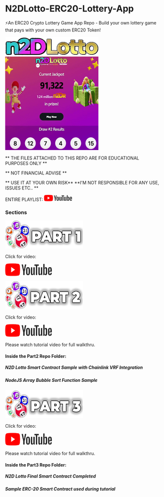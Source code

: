 # N2DLotto-ERC20-Lottery-App
⚡An ERC20 Crypto Lottery Game App Repo - Build your own lottery game that pays with your own custom ERC20 Token!

<img src="https://github.com/net2devcrypto/misc/blob/main/n2dLotto2.png" width="300" height="60">
<img src="https://github.com/net2devcrypto/misc/blob/main/n2dlotto.gif" width="300" height="300">


** THE FILES ATTACHED TO THIS REPO ARE FOR EDUCATIONAL PURPOSES ONLY **

** NOT FINANCIAL ADVISE **

** USE IT AT YOUR OWN RISK** **I'M NOT RESPONSIBLE FOR ANY USE, ISSUES ETC.. **

ENTIRE PLAYLIST:
<a href="https://www.youtube.com/watch?v=qbG549G8hQo&list=PLLkrq2VBYc1bvQvr-qogw1bxe3wmc61zG" target="_blank"><img src="https://github.com/net2devcrypto/misc/blob/main/ytlogo2.png" width="90" height="20"></a>


<h3>Sections</h3>

<img src="https://github.com/net2devcrypto/misc/blob/main/lottopart1.png" width="250" height="90">

Click for video:

<a href="https://www.youtube.com/watch?v=qbG549G8hQo&t=569s" target="_blank"><img src="https://github.com/net2devcrypto/misc/blob/main/ytlogo2.png" width="150" height="40"></a>

<img src="https://github.com/net2devcrypto/misc/blob/main/lottopart2.png" width="250" height="90">

Click for video:

<a href="https://www.youtube.com/watch?v=zBkYTAIMnN4&t=437s" target="_blank"><img src="https://github.com/net2devcrypto/misc/blob/main/ytlogo2.png" width="150" height="40"></a> 

Please watch tutorial video for full walkthru.

<h4>Inside the Part2 Repo Folder:</h4>

<h5>N2D Lotto Smart Contract Sample with Chainlink VRF Integration</h5>

<h5>NodeJS Array Bubble Sort Function Sample</h5>

<img src="https://github.com/net2devcrypto/misc/blob/main/lottopart3.png" width="250" height="90">

Click for video:

<a href="https://youtu.be/bEQ7wXPBH8E" target="_blank"><img src="https://github.com/net2devcrypto/misc/blob/main/ytlogo2.png" width="150" height="40"></a> 

Please watch tutorial video for full walkthru.

<h4>Inside the Part3 Repo Folder:</h4>

<h5>N2D Lotto Final Smart Contract Completed</h5>

<h5>Sample ERC-20 Smart Contract used during tutorial</h5>


